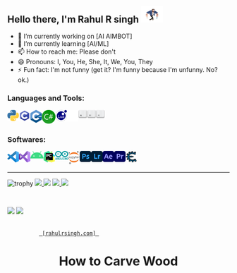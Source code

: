 



<!--
### Hi there 👋

**rahulsingh97/rahulsingh97** is a ✨ _special_ ✨ repository because its `README.md` (this file) appears on your GitHub profile.

Here are some ideas to get you started:

- 🔭 I’m currently working on ...
- 🌱 I’m currently learning ...
- 👯 I’m looking to collaborate on ...
- 🤔 I’m looking for help with ...
- 💬 Ask me about ...
- 📫 How to reach me: ...https://media.giphy.com/media/mGcNjsfWAjY5AEZNw6/giphy.gif
- 😄 Pronouns: ...
- ⚡ Fun fact: ...
-->
<h2> Hello there, I'm Rahul R singh  <img src="git%20readme%20images/chotawolverine.gif" width="50"></h2>

- 🔭 I’m currently working on [AI AIMBOT]
- 🌱 I’m currently learning [AI/ML]
- 📫 How to reach me: Please don't
- 😄 Pronouns: I, You, He, She, It, We, You, They
- ⚡ Fun fact: I'm not funny (get it? I'm funny because I'm unfunny. No? ok.)
<!-- <br /> -->



### Languages and Tools:

<a> <img align="left" alt="Python" width="26px" src="git%20readme%20images/python-5.svg?raw=true"/> </a>
<a> <img align="left" alt="C" width="26px" src="git%20readme%20images/c-programming.png"/> </a>
<a> <img align="left" alt="C++" width="26px" src="git%20readme%20images/c++.png"/> </a>
<a> <img align="left" alt="C#" width="31px" src="git%20readme%20images/C_Sharp_.png"/> </a>
<a> <img align="left" alt="LUA" width="26px" src="git%20readme%20images/lua.png"/> </a>
<a> <img align="left" alt="github" width="26px" src="git%20readme%20images/github.svg?raw=true"/> </a>
<a> <img align="left" alt="ahk" width="60px" src="git%20readme%20images/AutoHotkey.png"/> </a>
<!--
<a href="http://www.lua.org" target="_blank"> <img align="left" alt="LUA" width="31px" src="git%20readme%20images/       ?raw=true"/> </a>
<a> <img align="left" alt="ahk" width="60px" src="git%20readme%20images/AutoHotkey.png"/> </a>
-->


<br />
<br />

### Softwares:

<a> <img align="left" alt="vs_code" width="26px" src="git%20readme%20images/vs_code.png"/> </a>
<a> <img align="left" alt="vs_studio" width="26px" src="git%20readme%20images/vs_studio.png"/> </a>
<a> <img align="left" alt="android_studio" width="30px" src="git%20readme%20images/android1.png"/> </a>
<a> <img align="left" alt="pycharm" width="26px" src="git%20readme%20images/pycharm.png"/> </a>
<a> <img align="left" alt="arduino" width="30px" src="git%20readme%20images/arduino.png"/> </a>
<a> <img align="left" alt="Jupyter" width="26px" src="git%20readme%20images/Jupyter.png"/> </a>
<a> <img align="left" alt="photoshop" width="26px" src="git%20readme%20images/ps.png"/> </a>
<a> <img align="left" alt="lightroom" width="26px" src="git%20readme%20images/lr.png"/> </a>
<a> <img align="left" alt="aftereffects" width="26px" src="git%20readme%20images/ae.png"/> </a>
<a> <img align="left" alt="premier_pro" width="26px" src="git%20readme%20images/pr.png"/> </a>
<a> <img align="left" alt="cheat_engine" width="26px" src="git%20readme%20images/CheatEngine.png"/> </a>




<!-- <a href="http://twitch.tv/lustbutt"> <img align="left" alt="twitch" width="26px" src="https://api.iconify.design/mdi:gmail.svg?color=%23EBEDEF"/></a> -->
<br />
<br />

  
---
  
  
<!-- ![trophy](https://github-profile-trophy.vercel.app/?username=rahulsingh97&theme=radical&row=2&column=4&margin-w=15&margin-h=15) -->
<!--
![trophy](https://github-profile-trophy.vercel.app/?username=rahulsingh97&theme=darkhub&row=1&column=8&margin-w=15&margin-h=15)
</br>
![GitHub stats](https://github-readme-stats.vercel.app/api?username=rahulsingh97&show_icons=true&theme=midnight-purple)   

![Top Langs](https://github-readme-stats.vercel.app/api/top-langs/?username=rahulsingh97&layout=compact&theme=midnight-purple)
</br>

 <a  href="http://rahulrsingh.com"><img height="250px" src="https://github-profile-trophy.vercel.app/?username=rahulsingh97&theme=darkhub&row=2&column=4&margin-w=15&margin-h=15"/></a> 



 -->
 
![trophy](https://github-profile-trophy.vercel.app/?username=rahulsingh97&theme=darkhub&row=1&column=8&margin-w=11&margin-h=15) 
<a  href="http://rahulrsingh.com"><img height="205px" src="https://github-readme-stats.vercel.app/api?username=rahulsingh97&show_icons=true&theme=midnight-purple"/>
  <img height="205px" src="https://github-readme-stats.vercel.app/api/top-langs/?username=rahulsingh97&layout=compact&theme=midnight-purple"/></a>
<a  href="http://rahulrsingh.com"><img height="177px" src="http://github-readme-streak-stats.herokuapp.com?user=rahulsingh97&theme=midnight-purple"/>
  <img height="177px" src="https://activity-graph.herokuapp.com/graph?username=rahulsingh97&theme=redical"/></a>  
 
 
 <!--
  </br>
LOL html is just websites hosted websites on my Github




[![GitHub Streak](http://github-readme-streak-stats.herokuapp.com?user=rahulsingh97&theme=midnight-purple)](https://git.io/streak-stats)
[![Ashutosh's github activity graph](https://activity-graph.herokuapp.com/graph?username=rahulsingh97&theme=redical)](https://github.com/ashutosh00710/github-readme-activity-graph)

-->
</br>


<a><img height="20px" src="https://gpvc.arturio.dev/rahulsingh97"/></a>
<a><img height="20px" src="https://visitor-badge.laobi.icu/badge?page_id=rahulsingh97.rahulsingh97"/></a>


<code align="center">
          <a href="http://rahulrsingh.com"> [rahulrsingh.com] </a>
</code>
 
  
 <H1 align="center"> How to Carve Wood </H1>
 
<!-- https://github.com/anuraghazra/github-readme-stats               -->
<!-- https://github.com/DenverCoder1/github-readme-streak-stats       -->  
<!-- https://github.com/Ashutosh00710/github-readme-activity-graph    -->
<!-- https://github.com/arturssmirnovs/github-profile-views-counter   -->
<!-- https://visitor-badge.laobi.icu                                  -->

